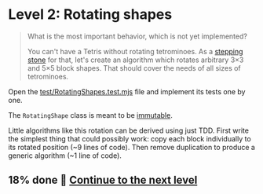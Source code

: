 # Level 2: Rotating shapes

> What is the most important behavior, which is not yet implemented?
>
> You can't have a Tetris without rotating tetrominoes. As a [stepping stone](https://tdd.mooc.fi/2-design#four-strategies)
> for that, let's create an algorithm which rotates arbitrary 3×3 and 5×5 block shapes. That should cover the needs of
> all sizes of tetrominoes.

Open the [test/RotatingShapes.test.mjs](../test/RotatingShapes.test.mjs) file and implement its tests one by one.

The `RotatingShape` class is meant to be [immutable](https://en.wikipedia.org/wiki/Immutable_object).

Little algorithms like this rotation can be derived using just TDD. First write the simplest thing that could possibly
work: copy each block individually to its rotated position (~9 lines of code). Then remove duplication to produce a
generic algorithm (~1 line of code).

## 18% done 🚀 [Continue to the next level](level-3.md)
